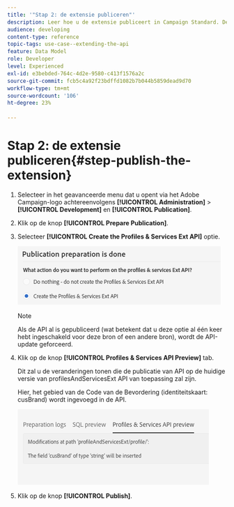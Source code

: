 ```yaml
---
title: '"Stap 2: de extensie publiceren"'
description: Leer hoe u de extensie publiceert in Campaign Standard. Deel 2 van een reeks.
audience: developing
content-type: reference
topic-tags: use-case--extending-the-api
feature: Data Model
role: Developer
level: Experienced
exl-id: e3bebded-764c-4d2e-9580-c413f1576a2c
source-git-commit: fcb5c4a92f23bdffd1082b7b044b5859dead9d70
workflow-type: tm+mt
source-wordcount: '106'
ht-degree: 23%

---
```


# Stap 2: de extensie publiceren{#step-publish-the-extension}

1. Selecteer in het geavanceerde menu dat u opent via het Adobe Campaign-logo achtereenvolgens **[!UICONTROL Administration]** > **[!UICONTROL Development]** en **[!UICONTROL Publication]**.
1. Klik op de knop **[!UICONTROL Prepare Publication]**.
1. Selecteer **[!UICONTROL Create the Profiles & Services Ext API]** optie.

   ![](assets/create-profile-and-services-api.png)

   >[!NOTE]
   >
   >Als de API al is gepubliceerd (wat betekent dat u deze optie al één keer hebt ingeschakeld voor deze bron of een andere bron), wordt de API-update geforceerd.

1. Klik op de knop **[!UICONTROL Profiles & Services API Preview]** tab.

   Dit zal u de veranderingen tonen die de publicatie van API op de huidige versie van profilesAndServicesExt API van toepassing zal zijn.

   Hier, het gebied van de Code van de Bevordering (identiteitskaart: cusBrand) wordt ingevoegd in de API.

   ![](assets/extendpandsapi_diff.png)

1. Klik op de knop **[!UICONTROL Publish]**.
